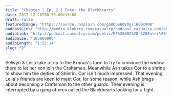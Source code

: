 ```yaml
---
title: "Chapter 1 Ep. 2 | Enter the Blackhearts"
date: 2017-12-26T06:30:00+13:00
draft: false
featuredImage: "https://source.unsplash.com/g68Obe60VDg/1600x900"
podcastLink: "http://media.blubrry.com/casualrp/podcast.casualrp.com/public/EP%20002%20-%20Enter%20the%20Blackhearts.mp3"
audioLink: "http://podcast.casualrp.com/public/EP%20002%20-%20Enter%20the%20Blackhearts.mp3"
audioSize: "103000000"
audioLength: "1:52:14"
slug: "2"
---
```


Selwyn & Leila take a trip to the Kronus's farm to try to convince the widow there to let her son join the Craftsmen. Meanwhile Ash takes Cor to a shrine to show him the deities of Shinrin. Cor isn't much impressed. That evening, Leila's friends are keen to meet Cor, for some reason, while Ash brags about becoming a Craftsman to the other guards. Their evening is interrupted by a gang of orcs called the Blackhearts looking for a fight.
